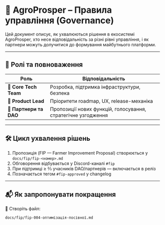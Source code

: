 # 🧭 AgroProsper – Правила управління (Governance)

Цей документ описує, як ухвалюються рішення в екосистемі AgroProsper, хто несе відповідальність за різні рівні управління, і як партнери можуть долучитися до формування майбутнього платформи.

---

## 👥 Ролі та повноваження

| Роль                    | Відповідальність                                          |
|-------------------------|------------------------------------------------------------|
| 🔧 **Core Tech Team**   | Розробка, підтримка інфраструктури, безпека                |
| 📘 **Product Lead**     | Пріоритети roadmap, UX, release-механіка                  |
| 🤝 **Партнери та DAO**  | Пропозиції нових функцій, голосування, стратегічне узгодження |

---

## 🛠 Цикл ухвалення рішень

1. Пропозиція (FIP — Farmer Improvement Proposal) створюється у `docs/fip/fip-<номер>.md`
2. Обговорення відбувається у Discord-каналі `#fip`
3. При підтримці ≥ ⅔ учасників DAO/партнерів — включається в реліз
4. Позначається тегом `#fip-approved` у changelog

---

## 📬 Як запропонувати покращення

📁 Створіть файл:
```bash
docs/fip/fip-004-оптимізація-посівної.md
